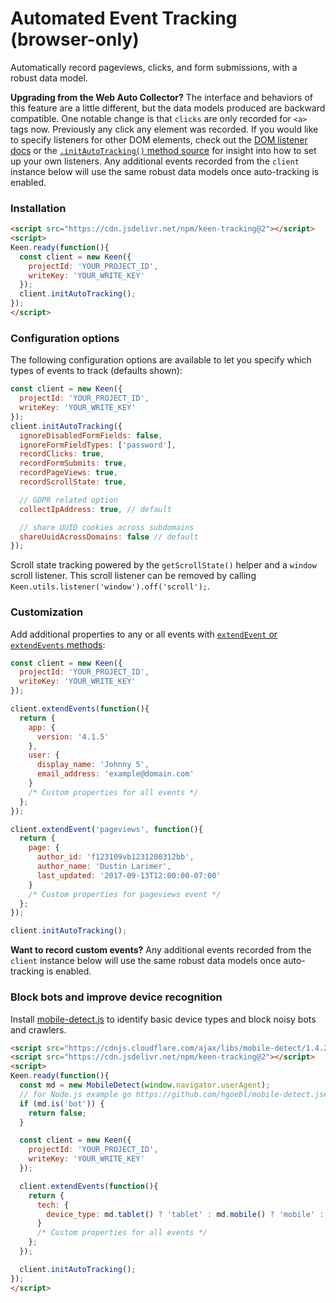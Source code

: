 # Automated Event Tracking (browser-only)

Automatically record pageviews, clicks, and form submissions, with a robust data model.

**Upgrading from the Web Auto Collector?** The interface and behaviors of this feature are a little different, but the data models produced are backward compatible. One notable change is that `clicks` are only recorded for `<a>` tags now. Previously any click any element was recorded. If you would like to specify listeners for other DOM elements, check out the [DOM listener docs](./listeners.md) or the [`.initAutoTracking()` method source](../lib/browser-auto-tracking.js) for insight into how to set up your own listeners. Any additional events recorded from the `client` instance below will use the same robust data models once auto-tracking is enabled.

### Installation

```html
<script src="https://cdn.jsdelivr.net/npm/keen-tracking@2"></script>
<script>
Keen.ready(function(){
  const client = new Keen({
    projectId: 'YOUR_PROJECT_ID',
    writeKey: 'YOUR_WRITE_KEY'
  });
  client.initAutoTracking();
});
</script>
```

### Configuration options

The following configuration options are available to let you specify which types of events to track (defaults shown):

```javascript
const client = new Keen({
  projectId: 'YOUR_PROJECT_ID',
  writeKey: 'YOUR_WRITE_KEY'
});
client.initAutoTracking({
  ignoreDisabledFormFields: false,
  ignoreFormFieldTypes: ['password'],
  recordClicks: true,
  recordFormSubmits: true,
  recordPageViews: true,
  recordScrollState: true,

  // GDPR related option
  collectIpAddress: true, // default

  // share UUID cookies across subdomains
  shareUuidAcrossDomains: false // default
});
```

Scroll state tracking powered by the `getScrollState()` helper and a `window` scroll listener. This scroll listener can be removed by calling `Keen.utils.listener('window').off('scroll');`.

### Customization

Add additional properties to any or all events with [`extendEvent` or `extendEvents` methods](./extend-events.md):

```javascript
const client = new Keen({
  projectId: 'YOUR_PROJECT_ID',
  writeKey: 'YOUR_WRITE_KEY'
});

client.extendEvents(function(){
  return {
    app: {
      version: '4.1.5'
    },
    user: {
      display_name: 'Johnny 5',
      email_address: 'example@domain.com'
    }
    /* Custom properties for all events */
  };
});

client.extendEvent('pageviews', function(){
  return {
    page: {
      author_id: 'f123109vb1231200312bb',
      author_name: 'Dustin Larimer',
      last_updated: '2017-09-13T12:00:00-07:00'
    }
    /* Custom properties for pageviews event */
  };
});

client.initAutoTracking();
```

**Want to record custom events?** Any additional events recorded from the `client` instance below will use the same robust data models once auto-tracking is enabled.


### Block bots and improve device recognition

Install [mobile-detect.js](https://github.com/hgoebl/mobile-detect.js) to identify basic device types and block noisy bots and crawlers.

```html
<script src="https://cdnjs.cloudflare.com/ajax/libs/mobile-detect/1.4.2/mobile-detect.min.js"></script>
<script src="https://cdn.jsdelivr.net/npm/keen-tracking@2"></script>
<script>
Keen.ready(function(){
  const md = new MobileDetect(window.navigator.userAgent);
  // for Node.js example go https://github.com/hgoebl/mobile-detect.js#nodejs--express
  if (md.is('bot')) {
    return false;
  }

  const client = new Keen({
    projectId: 'YOUR_PROJECT_ID',
    writeKey: 'YOUR_WRITE_KEY'
  });

  client.extendEvents(function(){
    return {
      tech: {
        device_type: md.tablet() ? 'tablet' : md.mobile() ? 'mobile' : 'desktop'
      }
      /* Custom properties for all events */
    };
  });

  client.initAutoTracking();
});
</script>
```
